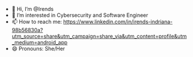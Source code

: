 - 👋 Hi, I’m @Irends
- 👀 I’m interested in Cybersecurity and Software Engineer
- 📫 How to reach me: https://www.linkedin.com/in/irends-indriana-98b56830a?utm_source=share&utm_campaign=share_via&utm_content=profile&utm_medium=android_app
- 😄 Pronouns: She/Her
  

<!---
Irends/Irends is a ✨ special ✨ repository because its `README.md` (this file) appears on your GitHub profile.
You can click the Preview link to take a look at your changes.
--->
